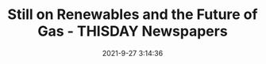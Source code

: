 ---
"title": "Still on Renewables and the Future of Gas - THISDAY Newspapers"
"date": "2021-9-27 3:14:36"
"feed_name": "GOOGLENEWSINDUSTRIAL"
"feed_website": "https://news.google.com/search?q=industrial%2Bincident&hl=en-US&gl=US&ceid=US:en"
"feed_rss": "https://news.google.com/rss/search?q=industrial%2Bincident&hl=en-US&gl=US&ceid=US:en"
"link": "https://www.thisdaylive.com/index.php/2021/09/27/still-on-renewables-and-the-future-of-gas/"
"source": "{'href': 'https://www.thisdaylive.com', 'title': 'THISDAY Newspapers'}"
"file": "_posts/2021-1-1-f5e3165ad74d0aff8c2389b476e863d2d794edd4.md"
"accident": "0"
"drilling": "0"
"dead": "0"
"injured": "0"
"arrested": "0"
"where": "unknown site"
"place": "unknown place"
---